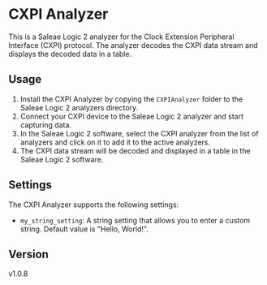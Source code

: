 # CXPI Analyzer

This is a Saleae Logic 2 analyzer for the Clock Extension Peripheral Interface (CXPI) protocol. The analyzer decodes the CXPI data stream and displays the decoded data in a table.

## Usage

1. Install the CXPI Analyzer by copying the `CXPIAnalyzer` folder to the Saleae Logic 2 analyzers directory.
2. Connect your CXPI device to the Saleae Logic 2 analyzer and start capturing data.
3. In the Saleae Logic 2 software, select the CXPI analyzer from the list of analyzers and click on it to add it to the active analyzers.
4. The CXPI data stream will be decoded and displayed in a table in the Saleae Logic 2 software.

## Settings

The CXPI Analyzer supports the following settings:

- `my_string_setting`: A string setting that allows you to enter a custom string. Default value is "Hello, World!".

## Version

v1.0.8
